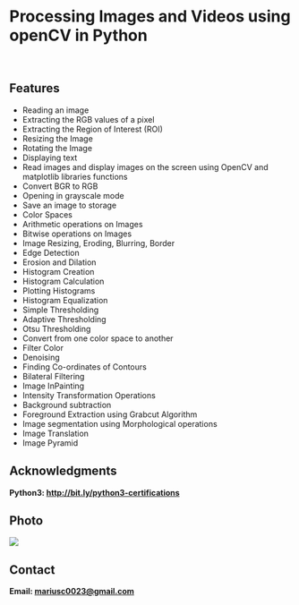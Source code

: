 <h1>Processing Images and Videos using openCV in Python</h1>
<br>
<h2>Features</h2>
<ul>
  <li>Reading an image</li>
  <li>Extracting the RGB values of a pixel</li>
  <li>Extracting the Region of Interest (ROI)</li>
  <li>Resizing the Image</li>
  <li>Rotating the Image</li>
  <li>Displaying text</li>
  <li>Read images and display images on the screen using OpenCV and matplotlib libraries functions</li>
  <li>Convert BGR to RGB</li>
  <li>Opening in grayscale mode</li>
  <li>Save an image to storage</li>
  <li>Color Spaces</li>
  <li>Arithmetic operations on Images</li>
  <li>Bitwise operations on Images</li>
  <li>Image Resizing, Eroding, Blurring, Border</li>
  <li>Edge Detection</li>
  <li>Erosion and Dilation</li>
  <li>Histogram Creation</li>
  <li>Histogram Calculation</li>
  <li>Plotting Histograms</li>
  <li>Histogram Equalization</li>
  <li>Simple Thresholding</li>
  <li>Adaptive Thresholding</li>
  <li>Otsu Thresholding</li>
  <li>Convert from one color space to another</li>
  <li>Filter Color</li>
  <li>Denoising</li>
  <li>Finding Co-ordinates of Contours</li>
  <li>Bilateral Filtering</li>
  <li>Image InPainting</li>
  <li>Intensity Transformation Operations</li>
  <li>Background subtraction</li>
  <li>Foreground Extraction using Grabcut Algorithm</li>
  <li>Image segmentation using Morphological operations</li>
  <li>Image Translation</li>
  <li>Image Pyramid</li>
</ul>
<h2>Acknowledgments</h2>

<b> Python3: http://bit.ly/python3-certifications <b>
<br>


<h2>Photo</h2>
<img src="photo.png">
<br>


<h2>Contact</h2>

<b> Email: mariusc0023@gmail.com </b>
